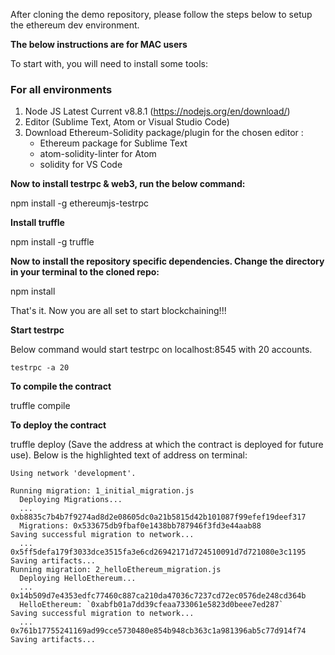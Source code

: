 After cloning the demo repository, please follow the steps below to setup the ethereum dev environment. 

**The below instructions are for MAC users**

To start with, you will need to install some tools:

### For all environments

1. Node JS Latest Current v8.8.1 (https://nodejs.org/en/download/)
2. Editor (Sublime Text, Atom or Visual Studio Code)
3. Download Ethereum-Solidity package/plugin for the chosen editor :
    * Ethereum package for Sublime Text
    * atom-solidity-linter for Atom
    * solidity for VS Code


**Now to install testrpc & web3, run the below command:**

npm install -g ethereumjs-testrpc

**Install truffle**

npm install -g truffle

**Now to install the repository specific dependencies. Change the directory in your terminal to the cloned repo:**

npm install

That's it. Now you are all set to start blockchaining!!!

**Start testrpc**

Below command would start testrpc on localhost:8545 with 20 accounts.

```
testrpc -a 20
```

**To compile the contract**

truffle compile

**To deploy the contract**

truffle deploy (Save the address at which the contract is deployed for future use). Below is the highlighted text of address on terminal:

```
Using network 'development'.

Running migration: 1_initial_migration.js
  Deploying Migrations...
  ... 0xb8835c7b4b7f9274ad8d2e08605dc0a21b5815d42b101087f99efef19deef317
  Migrations: 0x533675db9fbaf0e1438bb787946f3fd3e44aab88
Saving successful migration to network...
  ... 0x5ff5defa179f3033dce3515fa3e6cd26942171d724510091d7d721080e3c1195
Saving artifacts...
Running migration: 2_helloEthereum_migration.js
  Deploying HelloEthereum...
  ... 0x14b509d7e4353edfc77460c887ca210da47036c7237cd72ec0576de248cd364b
  HelloEthereum: `0xabfb01a7dd39cfeaa733061e5823d0beee7ed287`
Saving successful migration to network...
  ... 0x761b17755241169ad99cce5730480e854b948cb363c1a981396ab5c77d914f74
Saving artifacts...

```

